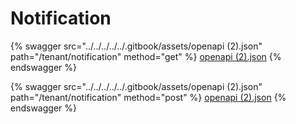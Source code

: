 # Notification

{% swagger src="../../../../../.gitbook/assets/openapi (2).json" path="/tenant/notification" method="get" %}
[openapi (2).json](<../../../../../.gitbook/assets/openapi (2).json>)
{% endswagger %}

{% swagger src="../../../../../.gitbook/assets/openapi (2).json" path="/tenant/notification" method="post" %}
[openapi (2).json](<../../../../../.gitbook/assets/openapi (2).json>)
{% endswagger %}
